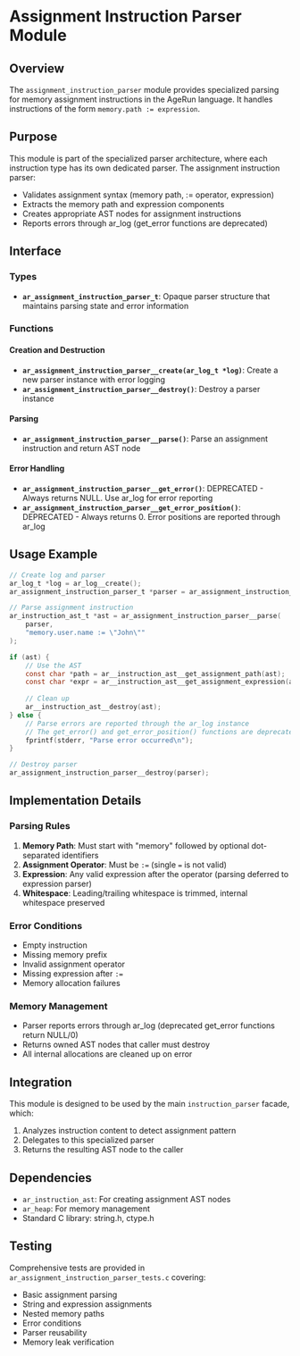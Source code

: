# Assignment Instruction Parser Module

## Overview

The `assignment_instruction_parser` module provides specialized parsing for memory assignment instructions in the AgeRun language. It handles instructions of the form `memory.path := expression`.

## Purpose

This module is part of the specialized parser architecture, where each instruction type has its own dedicated parser. The assignment instruction parser:

- Validates assignment syntax (memory path, := operator, expression)
- Extracts the memory path and expression components
- Creates appropriate AST nodes for assignment instructions
- Reports errors through ar_log (get_error functions are deprecated)

## Interface

### Types

- **`ar_assignment_instruction_parser_t`**: Opaque parser structure that maintains parsing state and error information

### Functions

#### Creation and Destruction

- **`ar_assignment_instruction_parser__create(ar_log_t *log)`**: Create a new parser instance with error logging
- **`ar_assignment_instruction_parser__destroy()`**: Destroy a parser instance

#### Parsing

- **`ar_assignment_instruction_parser__parse()`**: Parse an assignment instruction and return AST node

#### Error Handling

- **`ar_assignment_instruction_parser__get_error()`**: DEPRECATED - Always returns NULL. Use ar_log for error reporting
- **`ar_assignment_instruction_parser__get_error_position()`**: DEPRECATED - Always returns 0. Error positions are reported through ar_log

## Usage Example

```c
// Create log and parser
ar_log_t *log = ar_log__create();
ar_assignment_instruction_parser_t *parser = ar_assignment_instruction_parser__create(log);

// Parse assignment instruction
ar_instruction_ast_t *ast = ar_assignment_instruction_parser__parse(
    parser, 
    "memory.user.name := \"John\""
);

if (ast) {
    // Use the AST
    const char *path = ar__instruction_ast__get_assignment_path(ast);
    const char *expr = ar__instruction_ast__get_assignment_expression(ast);
    
    // Clean up
    ar__instruction_ast__destroy(ast);
} else {
    // Parse errors are reported through the ar_log instance
    // The get_error() and get_error_position() functions are deprecated
    fprintf(stderr, "Parse error occurred\n");
}

// Destroy parser
ar_assignment_instruction_parser__destroy(parser);
```

## Implementation Details

### Parsing Rules

1. **Memory Path**: Must start with "memory" followed by optional dot-separated identifiers
2. **Assignment Operator**: Must be `:=` (single `=` is not valid)
3. **Expression**: Any valid expression after the operator (parsing deferred to expression parser)
4. **Whitespace**: Leading/trailing whitespace is trimmed, internal whitespace preserved

### Error Conditions

- Empty instruction
- Missing memory prefix
- Invalid assignment operator
- Missing expression after `:=`
- Memory allocation failures

### Memory Management

- Parser reports errors through ar_log (deprecated get_error functions return NULL/0)
- Returns owned AST nodes that caller must destroy
- All internal allocations are cleaned up on error

## Integration

This module is designed to be used by the main `instruction_parser` facade, which:

1. Analyzes instruction content to detect assignment pattern
2. Delegates to this specialized parser
3. Returns the resulting AST node to the caller

## Dependencies

- `ar_instruction_ast`: For creating assignment AST nodes
- `ar_heap`: For memory management
- Standard C library: string.h, ctype.h

## Testing

Comprehensive tests are provided in `ar_assignment_instruction_parser_tests.c` covering:

- Basic assignment parsing
- String and expression assignments
- Nested memory paths
- Error conditions
- Parser reusability
- Memory leak verification